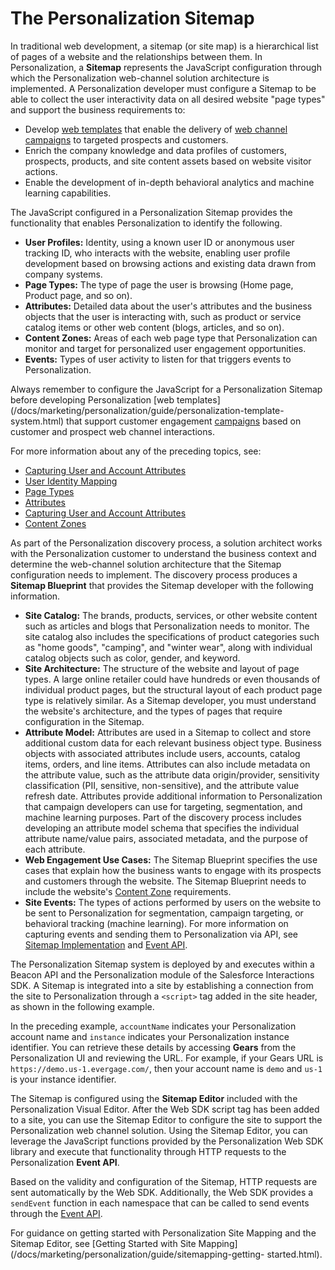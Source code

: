 # The Personalization Sitemap

In traditional web development, a sitemap (or site map) is a hierarchical list
of pages of a website and the relationships between them. In Personalization,
a **Sitemap** represents the JavaScript configuration through which the
Personalization web-channel solution architecture is implemented. A
Personalization developer must configure a Sitemap to be able to collect the
user interactivity data on all desired website "page types" and support the
business requirements to:

  * Develop [web templates](/docs/marketing/personalization/guide/personalization-template-system.html) that enable the delivery of [web channel campaigns](/docs/marketing/personalization/guide/campaign-development.html) to targeted prospects and customers.
  * Enrich the company knowledge and data profiles of customers, prospects, products, and site content assets based on website visitor actions.
  * Enable the development of in-depth behavioral analytics and machine learning capabilities.

The JavaScript configured in a Personalization Sitemap provides the
functionality that enables Personalization to identify the following.

  * **User Profiles:** Identity, using a known user ID or anonymous user tracking ID, who interacts with the website, enabling user profile development based on browsing actions and existing data drawn from company systems.
  * **Page Types:** The type of page the user is browsing (Home page, Product page, and so on).
  * **Attributes:** Detailed data about the user's attributes and the business objects that the user is interacting with, such as product or service catalog items or other web content (blogs, articles, and so on).
  * **Content Zones:** Areas of each web page type that Personalization can monitor and target for personalized user engagement opportunities.
  * **Events:** Types of user activity to listen for that triggers events to Personalization.

Always remember to configure the JavaScript for a Personalization Sitemap
before developing Personalization [web
templates](/docs/marketing/personalization/guide/personalization-template-
system.html) that support customer engagement
[campaigns](/docs/marketing/personalization/guide/campaign-development.html)
based on customer and prospect web channel interactions.

For more information about any of the preceding topics, see:

  * [Capturing User and Account Attributes](/docs/marketing/personalization/guide/capturing-user-account-attributes.html)
  * [User Identity Mapping](/docs/marketing/personalization/guide/user-identity-mapping.html)
  * [Page Types](/docs/marketing/personalization/guide/page-types.html)
  * [Attributes](/docs/marketing/personalization/guide/attributes.html)
  * [Capturing User and Account Attributes](/docs/marketing/personalization/guide/capturing-user-account-attributes.html)
  * [Content Zones](/docs/marketing/personalization/guide/content-zones.html)

As part of the Personalization discovery process, a solution architect works
with the Personalization customer to understand the business context and
determine the web-channel solution architecture that the Sitemap configuration
needs to implement. The discovery process produces a **Sitemap Blueprint**
that provides the Sitemap developer with the following information.

  * **Site Catalog:** The brands, products, services, or other website content such as articles and blogs that Personalization needs to monitor. The site catalog also includes the specifications of product categories such as "home goods", "camping", and "winter wear", along with individual catalog objects such as color, gender, and keyword.
  * **Site Architecture:** The structure of the website and layout of page types. A large online retailer could have hundreds or even thousands of individual product pages, but the structural layout of each product page type is relatively similar. As a Sitemap developer, you must understand the website's architecture, and the types of pages that require configuration in the Sitemap.
  * **Attribute Model:** Attributes are used in a Sitemap to collect and store additional custom data for each relevant business object type. Business objects with associated attributes include users, accounts, catalog items, orders, and line items. Attributes can also include metadata on the attribute value, such as the attribute data origin/provider, sensitivity classification (PII, sensitive, non-sensitive), and the attribute value refresh date. Attributes provide additional information to Personalization that campaign developers can use for targeting, segmentation, and machine learning purposes. Part of the discovery process includes developing an attribute model schema that specifies the individual attribute name/value pairs, associated metadata, and the purpose of each attribute.
  * **Web Engagement Use Cases:** The Sitemap Blueprint specifies the use cases that explain how the business wants to engage with its prospects and customers through the website. The Sitemap Blueprint needs to include the website's [Content Zone](/docs/marketing/personalization/guide/content-zones.html) requirements.
  * **Site Events:** The types of actions performed by users on the website to be sent to Personalization for segmentation, campaign targeting, or behavioral tracking (machine learning). For more information on capturing events and sending them to Personalization via API, see [Sitemap Implementation](/docs/marketing/personalization/guide/sitemap-implementation.html) and [Event API](/docs/marketing/personalization/guide/event-api.html).

The Personalization Sitemap system is deployed by and executes within a Beacon
API and the Personalization module of the Salesforce Interactions SDK. A
Sitemap is integrated into a site by establishing a connection from the site
to Personalization through a `<script>` tag added in the site header, as shown
in the following example.

In the preceding example, `accountName` indicates your Personalization account
name and `instance` indicates your Personalization instance identifier. You
can retrieve these details by accessing **Gears** from the Personalization UI
and reviewing the URL. For example, if your Gears URL is
`https://demo.us-1.evergage.com/`, then your account name is `demo` and `us-1`
is your instance identifier.

The Sitemap is configured using the **Sitemap Editor** included with the
Personalization Visual Editor. After the Web SDK script tag has been added to
a site, you can use the Sitemap Editor to configure the site to support the
Personalization web channel solution. Using the Sitemap Editor, you can
leverage the JavaScript functions provided by the Personalization Web SDK
library and execute that functionality through HTTP requests to the
Personalization **Event API**.

Based on the validity and configuration of the Sitemap, HTTP requests are sent
automatically by the Web SDK. Additionally, the Web SDK provides a `sendEvent`
function in each namespace that can be called to send events through the
[Event API](/docs/marketing/personalization/guide/event-api.html).

For guidance on getting started with Personalization Site Mapping and the
Sitemap Editor, see [Getting Started with Site
Mapping](/docs/marketing/personalization/guide/sitemapping-getting-
started.html).

